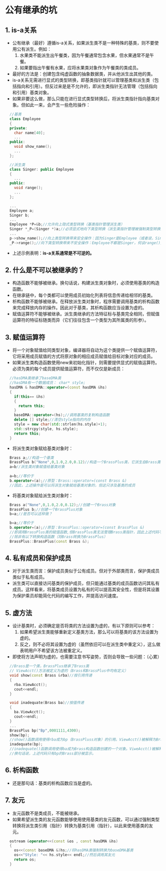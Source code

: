 # 公有继承的坑

## 1. is-a关系

- 公有继承（最好）遵循is-a关系，如果派生类不是一种特殊的基类，则不要使用公有派生。例如：
  1. 水果类不能派生出午餐类，因为午餐通常包含水果，但水果通常不是午餐。
  2. 如果要指出午餐有水果，应将水果类对象作为午餐类的类成员。
- 最好的方法是：创建包含纯虚函数的抽象数据类，并从他派生出其他的类。
- is-a关系无需进行显式的类型转换，即基类指针就可以管理基类和派生类（包括指向和引用）。但反过来是是不允许的，即派生类指针无法管理（包括指向和引用）基类对象。
- 如果非要这么做，那么只能在进行显式类型转换后，将派生类指针指向基类对象。但如此一来，会产生一些危险操作：
  
```C++
  //基类
  class Employee
  {
  private:
    char name[40];
    ...
  public:
    void show_name();
    ...
  };

  //派生类
  class Singer: public Employee
  {
    ...
  public:
    void range();
    ...
  };

  ...
  Employee a;
  Singer b;
  ...
  Employee *P=&b;//允许向上隐式类型转换（基类指针管理派生类）
  Singer *_P=(Singer *)a;//必须显式地向下类型转换（派生类指针管理被强制类型转换的基类对象）
  ...
  p->show_name();//向上类型转换带来安全操作：因为Singer是Employee（或者说，Singer具有Employee的一般属性）
  _P->range();//向下类型转换带来不安全操作：Employee不都是Singer，何谈range()属性一说？

```

- 上述示例表明：**is-a关系通常是不可逆的。**

## 2. 什么是不可以被继承的？

- 构造函数不能够被继承。换句话说，构建派生类对象时，必须使用基类的构造函数。
- 在继承链中，每个类都可以使用成员初始化列表将信息传递给相邻的基类。
- 析构函数不能够被继承。在释放派生类对象时，程序需要调用基类的析构函数来完成释放内存的操作。因此对于基类，其析构函数应当设置为虚的。
- 赋值运算符不能够被继承。派生类继承的方法特征标与基类完全相同，但赋值运算符的特征标随类而异（它们往往包含一个类型为其所属类的形参）。

## 3. 赋值运算符

- 将一个对象赋值给同类型对象，编译器将自动为这个类提供一个赋值运算符，它将采用成员赋值的方式将原对象的相应成员赋值给目标对象对应的成员。
- 如果派生类构造函数使用new来初始化指针，则需要提供显式的赋值运算符。必须为类的每个成员提供赋值运算符，而不仅仅是新成员：

```C++
  //hasDMA类继承了baseDMA类
  //hasDMA有一个数据成员： char* style;
  hasDMA & hasDMA::operator=(const hasDMA &hs)
  {
    if(this== &hs)
    {
      return this;
    }
    baseDMA::operator=(hs);//调用基类的复制构造函数
    delete [] style;//清空style指向的内存
    style = new char(std::strlen(hs.style)+1);
    std::strcpy(style, hs.style);
    return this;
  }
```

- 将派生类对象赋给基类对象时：

```C++
  Brass a;//构造一个基类
  BrassPlus b("None",0,1.0,2.0,0.12)//构造一个BrassPlus类，它派生自Brass类
  a=b//派生类对象赋值给基类对象
  
  a=b;//等价于
  b.operator=(a);//原型：Brass::operator=(const Brass &)
  //因此，上述操作是可以将派生对象赋给基类对象的，但这只涉及基类的成员
```

- 将基类对象赋给派生类对象时：
  
```C++
  Brass a("None",0,1.0,2.0,0.12);//创建一个Brass对象
  BrassPlus b;//创建一个BrassPlus对象
  b=a;//是否可以这样做？

  b=a;//等价于
  b.operator=(a);//原型：BrassPlus::operator=(const BrassPlus &)
  //即调用BrassPlus类的赋值函数,但BrassPlus类无法管理Brass类指针，因此上述代码不能运行。
  //除非有以下转换构造函数（将Brass转换为BrassPlus）
  BrassPlus::BrassPlus(const Brass &);
```


## 4. 私有成员和保护成员

- 对于派生类而言：保护成员类似于公有成员。但对于外部类而言，保护类成员类似于私有成员。
- 派生类可以直接访问基类的保护成员，但只能通过基类的成员函数访问其私有成员。这样看来，将基类成员设置为私有的可以提高其安全性，但是将其设置为保护乘员却能简化代码的编写工作，并提高访问速度。

## 5. 虚方法

- 设计基类时，必须确定是否将类的方法设置为虚的，有以下原则可以参考：
  1. 如果希望派生类能够重新定义基类方法，那么可以将基类的该方法设置为虚的。
  2. 反之，则不必将其设置为虚的（虽然依旧可以在派生类中重定义），这么做表明用户不希望该方法被重定义。
- 即使将方法声明为虚的，也需要注意书写姿势，否则会导致一些问题：（心累）

```C++
  //Brass是一个类，BrassPlus继承了Brass类
  // ViewAcct()方法被定义为虚的（Brass和BrassPlus中均有定义）
  void show(const Brass &rba)//按引用传递
  {
    rba.ViewAcct();
    cout<<endl;
  }

  void inadequate(Brass ba)//按值传递
  {
    ba.ViewAcct();
    cout<<endl;
  }
  ...
  BrassPlus bp("Bp",0001111,4300);
  show(bp);
  //show()函数调用使得rba成为bp（BrassPluss对象）的引用。ViewAcct()被解释为BrassPlus版本。
  inadequate(bp);
  //inadequate()函数调用使得ba成为Brass构造函数创建的一个对象。ViweAcct()被解释为Brass版本。
  //换句话说，上述代码只有bp的Brass部分被显示。

```

## 6. 析构函数

- 还是那句话：基类的析构函数应当是虚的。
  
## 7. 友元

- 友元函数不是类成员，不能被继承。
- 如果希望派生类的友元函数能够使用使用基类的友元函数，可以通过强制类型转换将派生类引用（指针）转换为基类引用（指针），以此来使用基类的友元。
  
```C++
  ostream &operator<<(const &os , const hasDMA &hs)
  {
    os<<(const baseDMA &)hs;//将hasDMA类强制转换为baseDMA基类
    os<<"Style: "<< hs.style<< endl;//然后调用其友元
    return os;
  } 

```
